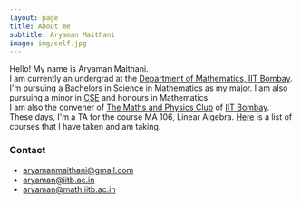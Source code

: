```yaml
---
layout: page
title: About me
subtitle: Aryaman Maithani
image: img/self.jpg
---
```


Hello! My name is Aryaman Maithani.  
I am currently an undergrad at the [Department of Mathematics, IIT Bombay](http://www.math.iitb.ac.in). I'm pursuing a Bachelors in Science in Mathematics as my major. I am also pursuing a minor in [CSE](http://www.cse.iitb.ac.in) and honours in Mathematics.   
I am also the convener of [The Maths and Physics Club](https://mnp-club.github.io) of [IIT Bombay](http://www.iitb.ac.in).   
These days, I'm a TA for the course MA 106, Linear Algebra.
[Here](/aboutme/courses) is a list of courses that I have taken and am taking.

### Contact

* [aryamanmaithani@gmail.com](mailto:aryamanmaithani@gmail.com)
* [aryaman@iitb.ac.in](mailto:aryaman@iitb.ac.in)
* [aryaman@math.iitb.ac.in](mailto:aryaman@math.iitb.ac.in)